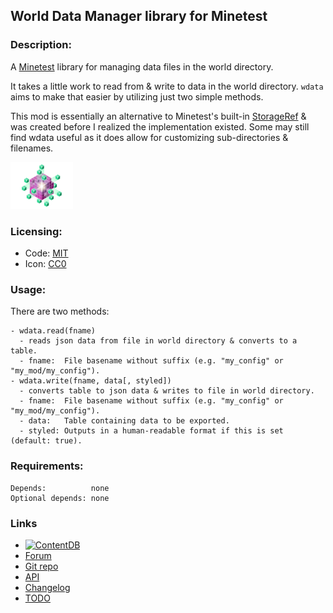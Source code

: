 ## World Data Manager library for Minetest

### Description:

A [Minetest][] library for managing data files in the world directory.

It takes a little work to read from & write to data in the world directory. `wdata` aims to make that easier by utilizing just two simple methods.

This mod is essentially an alternative to Minetest's built-in [StorageRef][] & was created before I realized the implementation existed. Some may still find wdata useful as it does allow for customizing sub-directories & filenames.

<img src="screenshot.png" alt="icon" width="100px" />

### Licensing:

- Code: [MIT](LICENSE.txt)
- Icon: [CC0](https://openclipart.org/detail/270878)

### Usage:

There are two methods:

```
- wdata.read(fname)
  - reads json data from file in world directory & converts to a table.
  - fname:  File basename without suffix (e.g. "my_config" or "my_mod/my_config").
- wdata.write(fname, data[, styled])
  - converts table to json data & writes to file in world directory.
  - fname:  File basename without suffix (e.g. "my_config" or "my_mod/my_config").
  - data:   Table containing data to be exported.
  - styled: Outputs in a human-readable format if this is set (default: true).
```

### Requirements:

```
Depends:          none
Optional depends: none
```

### Links

- [![ContentDB](https://content.minetest.net/packages/AntumDeluge/wdata/shields/title/)](https://content.minetest.net/packages/AntumDeluge/wdata/)
- [Forum](https://forum.minetest.net/viewtopic.php?t=26804)
- [Git repo](https://github.com/AntumMT/mod-wdata)
- [API](https://antummt.github.io/mod-wdata/docs/api.html)
- [Changelog](changelog.txt)
- [TODO](TODO.txt)


[Minetest]: http://minetest.net/
[StorageRef]: https://github.com/minetest/minetest/blob/c9144ae/doc/lua_api.txt#L6883
